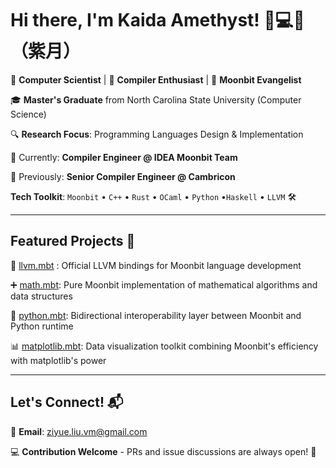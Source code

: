 # Hi there, I'm Kaida Amethyst! 👋💻✨ （紫月）

🌌 **Computer Scientist** | 🚀 **Compiler Enthusiast** | 🌙 **Moonbit Evangelist**

🎓 **Master's Graduate** from North Carolina State University (Computer Science)

🔍 **Research Focus**: Programming Languages Design & Implementation

💼 Currently: **Compiler Engineer @ IDEA Moonbit Team**

🔧 Previously: **Senior Compiler Engineer @ Cambricon**

**Tech Toolkit**: `Moonbit` • `C++` • `Rust` • `OCaml` • `Python` •`Haskell` • `LLVM` 🛠️

---

## Featured Projects 🌟

🦄 [llvm.mbt](https://github.com/moonbitlang/llvm.mbt) : Official LLVM bindings for Moonbit language development

➕ [math.mbt](https://github.com/Kaida-Amethyst/Moonbit-Math): Pure Moonbit implementation of mathematical algorithms and data structures

🐍 [python.mbt](https://github.com/moonbitlang/python.mbt): Bidirectional interoperability layer between Moonbit and Python runtime

📊 [matplotlib.mbt](https://github.com/moonbit-community/matplotlib.mbt):  Data visualization toolkit combining Moonbit's efficiency with matplotlib's power

---

## Let's Connect! 📬

💌 **Email**: [ziyue.liu.vm@gmail.com](mailto:ziyue.liu.vm@gmail.com)

💻 **Contribution Welcome** - PRs and issue discussions are always open! 🤝
